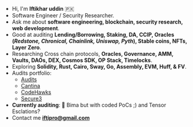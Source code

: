 - Hi, I'm **Iftikhar uddin** 🇵🇰
- Software Engineer / Security Researcher.
- Ask me about **software engineering, blockchain, security research, web development**.
- Good at auditing **Lending/Borrowing, Staking, DA, CCIP, Oracles (_Redstone, Chronical, Chainlink, Uniswap, Pyth_), Stable coins, NFTs, Layer Zero**.
- Researching Cross chain protocols, **Oracles, Governance, AMM, Vaults, DAOs, DEX, Cosmos SDK, OP Stack, Timelocks**.
- Exploring **Solidity, Rust, Cairo, Sway, Go, Assembly, EVM, Huff, & FV**.
- Audits portfolio:
  - [Audits](https://github.com/iftikharuddin/audit-reports)
  - [Cantina](https://cantina.xyz/u/0xTheBlackPanther)
  - [CodeHawks](https://profiles.cyfrin.io/u/0xtheblackpanther)
  - [Secure3](https://app.secure3.io/profile/0xtheblackpanther)
- **Currently auditing**: 🔴 Bima but with coded PoCs ;) and Tensor Esclations?
- Contact me **iftipro@gmail.com**





